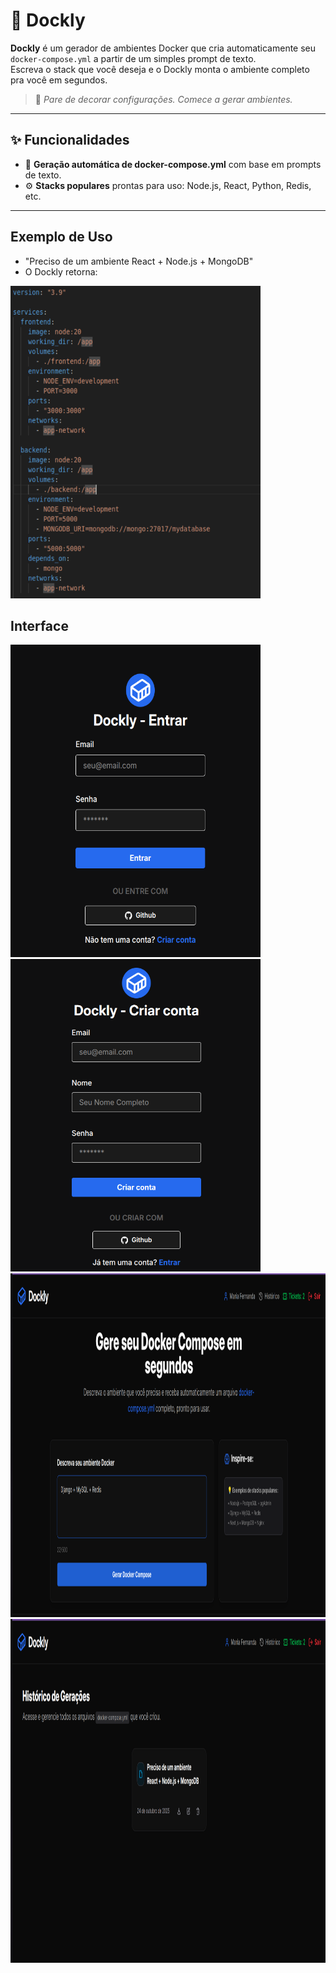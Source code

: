 # 🐳 Dockly

**Dockly** é um gerador de ambientes Docker que cria automaticamente seu `docker-compose.yml` a partir de um simples prompt de texto.  
Escreva o stack que você deseja e o Dockly monta o ambiente completo pra você em segundos. 

> 🚀 *Pare de decorar configurações. Comece a gerar ambientes.*
---

## ✨ Funcionalidades
- 🧠 **Geração automática de docker-compose.yml** com base em prompts de texto.
- ⚙️ **Stacks populares** prontas para uso: Node.js, React, Python, Redis, etc.
---

## Exemplo de Uso
- "Preciso de um ambiente React + Node.js + MongoDB"
- O Dockly retorna:
<img src="exemplo.png" width="400" height="500"/>

## Interface

<img src="login.png" width="400" height="500"/>

<img src="criarconta.png" width="400" height="500"/>

<img src="dashboard.png" width="600" height="550"/>

<img src="historico.png" width="600" height="550"/>

